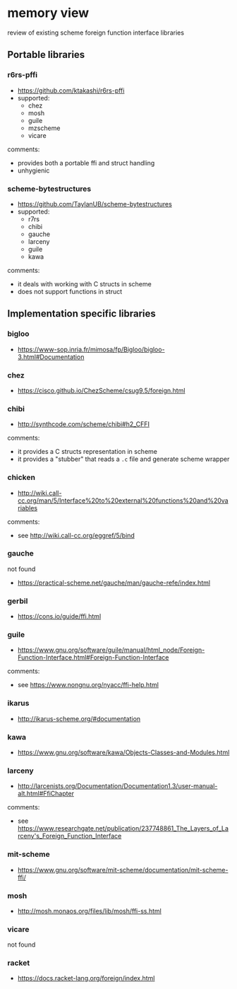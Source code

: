 # memory view

review of existing scheme foreign function interface libraries

## Portable libraries

### r6rs-pffi

- https://github.com/ktakashi/r6rs-pffi
- supported:
  - chez
  - mosh
  - guile
  - mzscheme
  - vicare

comments:
  - provides both a portable ffi and struct handling
  - unhygienic

### scheme-bytestructures

- https://github.com/TaylanUB/scheme-bytestructures
- supported:
  - r7rs
  - chibi
  - gauche
  - larceny
  - guile
  - kawa

comments:
  - it deals with working with C structs in scheme
  - does not support functions in struct

## Implementation specific libraries

### bigloo

- https://www-sop.inria.fr/mimosa/fp/Bigloo/bigloo-3.html#Documentation

### chez

- https://cisco.github.io/ChezScheme/csug9.5/foreign.html

### chibi

- http://synthcode.com/scheme/chibi#h2_CFFI

comments:

- it provides a C structs representation in scheme
- it provides a "stubber" that reads a `.c` file and generate scheme
  wrapper

### chicken

- http://wiki.call-cc.org/man/5/Interface%20to%20external%20functions%20and%20variables

comments:

- see http://wiki.call-cc.org/eggref/5/bind

### gauche

not found

- https://practical-scheme.net/gauche/man/gauche-refe/index.html

### gerbil

- https://cons.io/guide/ffi.html

### guile

- https://www.gnu.org/software/guile/manual/html_node/Foreign-Function-Interface.html#Foreign-Function-Interface

comments:

- see https://www.nongnu.org/nyacc/ffi-help.html

### ikarus

- http://ikarus-scheme.org/#documentation

### kawa

- https://www.gnu.org/software/kawa/Objects-Classes-and-Modules.html

### larceny

- http://larcenists.org/Documentation/Documentation1.3/user-manual-alt.html#FfiChapter

comments:

- see https://www.researchgate.net/publication/237748861_The_Layers_of_Larceny's_Foreign_Function_Interface

### mit-scheme

- https://www.gnu.org/software/mit-scheme/documentation/mit-scheme-ffi/

### mosh

- http://mosh.monaos.org/files/lib/mosh/ffi-ss.html

### vicare

not found

### racket

- https://docs.racket-lang.org/foreign/index.html
